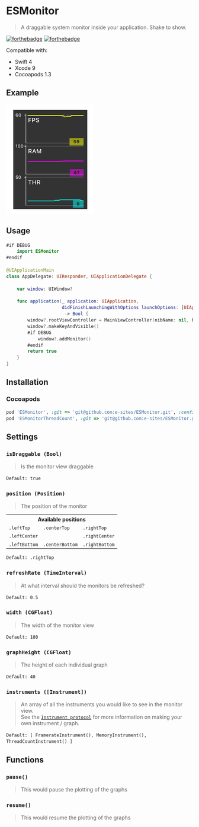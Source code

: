 # ESMonitor
> A draggable system monitor inside your application.
> Shake to show.

[![forthebadge](http://forthebadge.com/images/badges/made-with-swift.svg)](http://forthebadge.com) [![forthebadge](http://forthebadge.com/images/badges/powered-by-oxygen.svg)](http://forthebadge.com)

Compatible with:

- Swift 4
- Xcode 9
- Cocoapods 1.3

## Example
![example](Assets/screenshot.png)


## Usage
```swift
#if DEBUG
    import ESMonitor
#endif

@UIApplicationMain
class AppDelegate: UIResponder, UIApplicationDelegate {

    var window: UIWindow?
    
    func application(_ application: UIApplication,
                     didFinishLaunchingWithOptions launchOptions: [UIApplicationLaunchOptionsKey: Any]?)
                      -> Bool {
        window?.rootViewController = MainViewController(nibName: nil, bundle: Bundle.main)
        window?.makeKeyAndVisible()
        #if DEBUG
            window?.addMonitor()
        #endif
        return true
    }
}
```

## Installation
### Cocoapods

```ruby
pod 'ESMonitor', :git => 'git@github.com:e-sites/ESMonitor.git', :configuration => 'Debug'
pod 'ESMonitorThreadCount', :git => 'git@github.com:e-sites/ESMonitor.git', :configuration => 'Debug'
```

## Settings

### `isDraggable (Bool)`
> Is the monitor view draggable

`Default: true`

### `position (Position)`
> The position of the monitor   

<table>
  <tr>
    <th colspan="3">Available positions</th>
  </tr>
  <tr>
	<td><code>.leftTop</code></td>
	<td><code>.centerTop</code></td>
	<td><code>.rightTop</code></td>
  </tr>
  <tr>
	<td><code>.leftCenter</code></td>
	<td>&nbsp;</td>
	<td><code>.rightCenter</code></td>
  </tr>
  <tr>
	<td><code>.leftBottom</code></td>
	<td><code>.centerBottom</code></td>
	<td><code>.rightBottom</code></td>
  </tr>
</table>

`Default: .rightTop`

### `refreshRate (TimeInterval)`
> At what interval should the monitors be refreshed?

`Default: 0.5`

### `width (CGFloat)`
> The width of the monitor view

`Default: 100`

### `graphHeight (CGFloat)`
> The height of each individual graph

`Default: 40`

### `instruments ([Instrument])`
> An array of all the instruments you would like to see in the monitor view.   
> See the [`Instrument protocol`](Source/Monitor/Instruments/Instrument.swift) for more information on making your own instrument / graph.

`Default: [ FramerateInstrument(), MemoryInstrument(), ThreadCountInstrument() ]`

## Functions

### `pause()`
> This would pause the plotting of the graphs

### `resume()`
> This would resume the plotting of the graphs